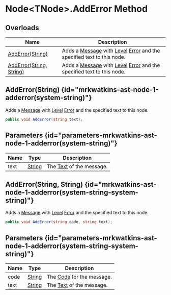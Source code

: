# Node&lt;TNode&gt;.AddError Method
## Overloads

| Name | Description |
| ---- | ----------- |
| [AddError(String)](MrKWatkins.Ast.Node-1.AddError.md#mrkwatkins-ast-node-1-adderror(system-string)) | Adds a [Message](MrKWatkins.Ast.Message.md) with [Level](MrKWatkins.Ast.Message.Level.md) [Error](MrKWatkins.Ast.MessageLevel.md#fields) and the specified text to this node. |
| [AddError(String, String)](MrKWatkins.Ast.Node-1.AddError.md#mrkwatkins-ast-node-1-adderror(system-string-system-string)) | Adds a [Message](MrKWatkins.Ast.Message.md) with [Level](MrKWatkins.Ast.Message.Level.md) [Error](MrKWatkins.Ast.MessageLevel.md#fields) and the specified text to this node. |

## AddError(String) {id="mrkwatkins-ast-node-1-adderror(system-string)"}

Adds a [Message](MrKWatkins.Ast.Message.md) with [Level](MrKWatkins.Ast.Message.Level.md) [Error](MrKWatkins.Ast.MessageLevel.md#fields) and the specified text to this node.

```c#
public void AddError(string text);
```

## Parameters {id="parameters-mrkwatkins-ast-node-1-adderror(system-string)"}

| Name | Type | Description |
| ---- | ---- | ----------- |
| text | [String](https://learn.microsoft.com/en-gb/dotnet/api/System.String) | The [Text](MrKWatkins.Ast.Message.Text.md) of the message. |

## AddError(String, String) {id="mrkwatkins-ast-node-1-adderror(system-string-system-string)"}

Adds a [Message](MrKWatkins.Ast.Message.md) with [Level](MrKWatkins.Ast.Message.Level.md) [Error](MrKWatkins.Ast.MessageLevel.md#fields) and the specified text to this node.

```c#
public void AddError(string code, string text);
```

## Parameters {id="parameters-mrkwatkins-ast-node-1-adderror(system-string-system-string)"}

| Name | Type | Description |
| ---- | ---- | ----------- |
| code | [String](https://learn.microsoft.com/en-gb/dotnet/api/System.String) | The [Code](MrKWatkins.Ast.Message.Code.md) for the message. |
| text | [String](https://learn.microsoft.com/en-gb/dotnet/api/System.String) | The [Text](MrKWatkins.Ast.Message.Text.md) of the message. |

